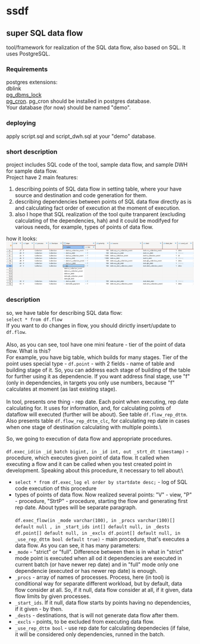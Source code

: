 # ssdf
## super SQL data flow

tool/framework for realization of the SQL data flow, also based on SQL. It uses PostgreSQL.

### Requirements
postgres extensions:\
dblink\
[pg_dbms_lock](https://github.com/HexaCluster/pg_dbms_lock)\
[pg_cron](https://github.com/citusdata/pg_cron). pg_cron should be installed in postgres database.\
Your database (for now) should be named "demo".

### deploying
apply script.sql and script_dwh.sql at your "demo" database.

### short description
project includes SQL code of the tool, sample data flow, and sample DWH for sample data flow.\
Project have 2 main features:
1) describing points of SQL data flow in setting table, where your have source and destination and code generation for them.
2) describing dependencies between points of SQL data flow directly as is and calculating fact order of execution at the moment of execution.
3) also I hope that SQL realization of the tool quite tranparent (excluding calculating of the dependencies, hah) and it could be modifyed for various needs, for example, types of points of data flow.

how it looks:\
![ssdf](https://github.com/nrv9999/ssdf/blob/main/screenshot_dataflow.png)

### description
so, we have table for describing SQL data flow:\
```select * from df.flow```\
If you want to do changes in flow, you should dirictly insert/update to `df.flow`.\
\
Also, as you can see, tool have one mini feature - tier of the point of data flow. What is this?\
For example, you have big table, which builds for many stages. Tier of the point uses special type - `df.point` - with 2 fields - name of table and building stage of it. So, you can address each stage of building of the table for further using it as dependencie. If you want address final stage, use "f" (only in dependencies, in targets you only use numbers, because "f" calculates at moment (as last existing stage).\
\
In tool, presents one thing - rep date. Each point when executing, rep date calculating for. It uses for information, and, for calculating points of dataflow will executed (further will be about). See table `df.flow_rep_dttm`. Also presents table `df.flow_rep_dttm_clc`, for calculating rep date in cases when one stage of destination calculating with multiple points.\

So, we going to execution of data flow and appropriate procedures.\
\
`df.exec_id(in _id_batch bigint, in _id int, out _strt_dt timestamp)` - procedure, which executes given point of data flow. It called when executing a flow and it can be called when you test created point in development.
Speaking about this procedure, it necessary to tell about:\
- `select * from df.exec_log el order by startdate desc;` - log of SQL code execution of this procedure
- types of points of data flow. Now realized several points: "V" - view, "P" - procedure, "StrtP" - procedure, starting the flow and generating first rep date. About types will be separate paragraph.\
\
`df.exec_flow(in _mode varchar(100), in _procs varchar(100)[] default null
	, in _start_ids int[] default null, in _dests df.point[] default null, in _excls df.point[] default null, in _use_rep_dttm bool default true)` - main procedure, that's executes a data flow. As you can see, it has many parameters:
- `_mode` - "strict" or "full". Difference between then is in what in "strict" mode point is executed when all od it dependencies are executed in current batch (or have newer rep date) and in "full" mode only one dependencie (executed or has newer rep date) is enough.
- `_procs` - array of names of processes. Process, here (in tool) is conditional way for separate different workload, but by default, data flow consider at all. So, if it null, data flow consider at all, if it given, data flow limits by given processes.
- `_start_ids`. If it null, data flow starts by points having no dependencies, if it given - by then.
- `_dests` - destinations, that is will not generate data flow after them.
- `_excls` - points, to be excluded from executing data flow.
- `_use_rep_dttm bool` - use rep date for calculating dependecies (if false, it will be considered only dependencies, runned in the batch.


